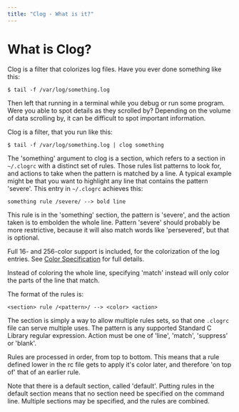 ```yaml
---
title: "Clog - What is it?"
---
```


# What is Clog?

Clog is a filter that colorizes log files.
Have you ever done something like this:

```
$ tail -f /var/log/something.log
```

Then left that running in a terminal while you debug or run some program.
Were you able to spot details as they scrolled by? Depending on the volume of data scrolling by, it can be difficult to spot important information.

Clog is a filter, that you run like this:

```
$ tail -f /var/log/something.log | clog something
```

The \'something\' argument to clog is a section, which refers to a section in `~/.clogrc` with a distinct set of rules.
Those rules list patterns to look for, and actions to take when the pattern is matched by a line.
A typical example might be that you want to highlight any line that contains the pattern \'severe\'. This entry in `~/.clogrc` achieves this:

```
something rule /severe/ --> bold line
```

This rule is in the \'something\' section, the pattern is \'severe\', and the action taken is to embolden the whole line.
Pattern \'severe\' should probably be more restrictive, because it will also match words like \'persevered\', but that is optional.

Full 16- and 256-color support is included, for the colorization of the log entries.
See [Color Specification](clog/docs/color) for full details.

Instead of coloring the whole line, specifying \'match\' instead will only color the parts of the line that match.

The format of the rules is:

```
<section> rule /<pattern>/ --> <color> <action>
```

The section is simply a way to allow multiple rules sets, so that one `.clogrc` file can serve multiple uses.
The pattern is any supported Standard C Library regular expression.
Action must be one of \'line\', \'match\', \'suppress\' or \'blank\'.

Rules are processed in order, from top to bottom.
This means that a rule defined lower in the rc file gets to apply it\'s color later, and therefore \'on top of\' that of an earlier rule.

Note that there is a default section, called \'default\'. Putting rules in the default section means that no section need be specified on the command line.
Multiple sections may be specified, and the rules are combined.
